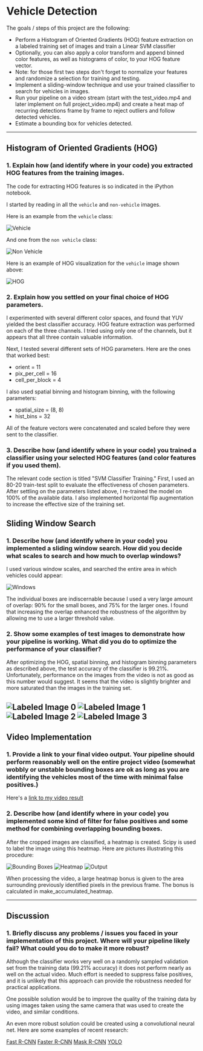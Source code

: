 # Vehicle Detection

The goals / steps of this project are the following:

* Perform a Histogram of Oriented Gradients (HOG) feature extraction on a labeled training set of images and train a Linear SVM classifier
* Optionally, you can also apply a color transform and append binned color features, as well as histograms of color, to your HOG feature vector. 
* Note: for those first two steps don't forget to normalize your features and randomize a selection for training and testing.
* Implement a sliding-window technique and use your trained classifier to search for vehicles in images.
* Run your pipeline on a video stream (start with the test_video.mp4 and later implement on full project_video.mp4) and create a heat map of recurring detections frame by frame to reject outliers and follow detected vehicles.
* Estimate a bounding box for vehicles detected.

---

## Histogram of Oriented Gradients (HOG)

### 1. Explain how (and identify where in your code) you extracted HOG features from the training images.

The code for extracting HOG features is so indicated in the iPython notebook.

I started by reading in all the `vehicle` and `non-vehicle` images.

Here is an example from the `vehicle` class:

![Vehicle](./examples/vehicle.png)

And one from the `non vehicle` class:

![Non Vehicle](./examples/non_vehicle.png)

Here is an example of HOG visualization for the `vehicle` image shown above:

![HOG](./examples/hog.png)

### 2. Explain how you settled on your final choice of HOG parameters.

I experimented with several different color spaces, and found that YUV yielded the best classifier accuracy. HOG feature extraction was performed on each of the three channels. I tried using only one of the channels, but it appears that all three contain valuable information.

Next, I tested several different sets of HOG parameters. Here are the ones that worked best:

* orient = 11
* pix_per_cell = 16
* cell_per_block = 4

I also used spatial binning and histogram binning, with the following parameters:

* spatial_size = (8, 8)
* hist_bins = 32

All of the feature vectors were concatenated and scaled before they were sent to the classifier.

### 3. Describe how (and identify where in your code) you trained a classifier using your selected HOG features (and color features if you used them).

The relevant code section is titled "SVM Classifier Training." First, I used an 80-20 train-test split to evaluate the effectiveness of chosen parameters. After settling on the parameters listed above, I re-trained the model on 100% of the available data. I also implemented horizontal flip augmentation to increase the effective size of the training set.

## Sliding Window Search

### 1. Describe how (and identify where in your code) you implemented a sliding window search.  How did you decide what scales to search and how much to overlap windows?

I used various window scales, and searched the entire area in which vehicles could appear:

![Windows](examples/windows.png)

The individual boxes are indiscernable because I used a very large amount of overlap: 90% for the small boxes, and 75% for the larger ones. I found that increasing the overlap enhanced the robustness of the algorithm by allowing me to use a larger threshold value.

### 2. Show some examples of test images to demonstrate how your pipeline is working.  What did you do to optimize the performance of your classifier?

After optimizing the HOG, spatial binning, and histogram binning parameters as described above, the test accuracy of the classifier is 99.21%. Unfortunately, performance on the images from the video is not as good as this number would suggest. It seems that the video is slightly brighter and more saturated than the images in the training set. 

![Labeled Image 0](output_images/labeled0.png)
![Labeled Image 1](output_images/labeled1.png)
![Labeled Image 2](output_images/labeled2.png)
![Labeled Image 3](output_images/labeled3.png)
---

## Video Implementation

### 1. Provide a link to your final video output.  Your pipeline should perform reasonably well on the entire project video (somewhat wobbly or unstable bounding boxes are ok as long as you are identifying the vehicles most of the time with minimal false positives.)
Here's a [link to my video result](./project_video_output.mp4)


### 2. Describe how (and identify where in your code) you implemented some kind of filter for false positives and some method for combining overlapping bounding boxes.

After the cropped images are classified, a heatmap is created. Scipy is used to label the image using this heatmap. Here are pictures illustrating this procedure: 

![Bounding Boxes](output_images/bbox0.png)
![Heatmap](output_images/heatmap0.png)
![Output](output_images/labeled0.png)

When processing the video, a large heatmap bonus is given to the area surrounding previously identified pixels in the previous frame. The bonus is calculated in make_accumulated_heatmap. 

---

## Discussion

### 1. Briefly discuss any problems / issues you faced in your implementation of this project.  Where will your pipeline likely fail?  What could you do to make it more robust?

Although the classifier works very well on a randomly sampled validation set from the training data (99.21% accuracy) it does not perform nearly as well on the actual video. Much effort is needed to suppress false positives, and it is unlikely that this approach can provide the robustness needed for practical applications. 

One possible solution would be to improve the quality of the training data by using images taken using the same camera that was used to create the video, and similar conditions. 

An even more robust solution could be created using a convolutional neural net. Here are some examples of recent research: 

[Fast R-CNN](https://arxiv.org/pdf/1504.08083.pdf)
[Faster R-CNN](https://arxiv.org/pdf/1506.01497.pdf)
[Mask R-CNN](https://arxiv.org/pdf/1703.06870.pdf)
[YOLO](https://pjreddie.com/media/files/papers/yolo.pdf)